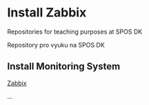 # Install Zabbix
Repositories for teaching purposes at SPOS DK

Repository pro vyuku na SPOS DK

## Install Monitoring System

[Zabbix](https://www.zabbix.com/download)

...